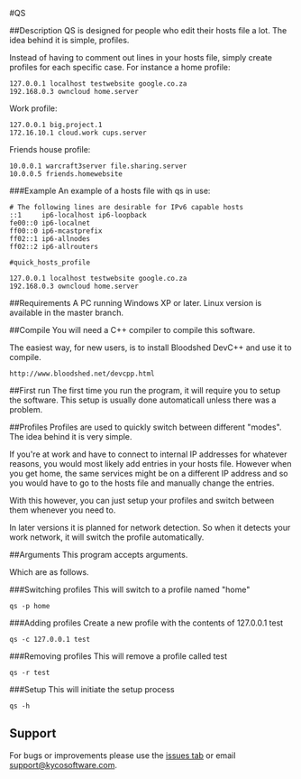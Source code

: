 #QS

##Description
QS is designed for people who edit their hosts file a lot.
The idea behind it is simple, profiles.

Instead of having to comment out lines in your hosts file,
simply create profiles for each specific case.
For instance a home profile:

    127.0.0.1 localhost testwebsite google.co.za
    192.168.0.3 owncloud home.server

Work profile:

    127.0.0.1 big.project.1
    172.16.10.1 cloud.work cups.server

Friends house profile:

    10.0.0.1 warcraft3server file.sharing.server
    10.0.0.5 friends.homewebsite

###Example
An example of a hosts file with qs in use:

    # The following lines are desirable for IPv6 capable hosts
    ::1     ip6-localhost ip6-loopback
    fe00::0 ip6-localnet
    ff00::0 ip6-mcastprefix
    ff02::1 ip6-allnodes
    ff02::2 ip6-allrouters

    #quick_hosts_profile

    127.0.0.1 localhost testwebsite google.co.za
    192.168.0.3 owncloud home.server

##Requirements
A PC running Windows XP or later. Linux version is available in the master branch.

##Compile
You will need a C++ compiler to compile this software.

The easiest way, for new users, is to install Bloodshed DevC++ and use it to compile.

	http://www.bloodshed.net/devcpp.html

##First run
The first time you run the program, it will require you to setup the software.
This setup is usually done automaticall unless there was a problem.

##Profiles
Profiles are used to quickly switch between different "modes".
The idea behind it is very simple.

If you're at work and have to connect to internal IP addresses
for whatever reasons, you would most likely add entries in your
hosts file.
However when you get home, the same services might be on a different
IP address and so you would have to go to the hosts file and manually
change the entries.

With this however, you can just setup your profiles and switch between
them whenever you need to.

In later versions it is planned for network detection. So when it
detects your work network, it will switch the profile automatically.

##Arguments
This program accepts arguments.

Which are as follows.

###Switching profiles
This will switch to a profile named "home"

	qs -p home

###Adding profiles
Create a new profile with the contents of 127.0.0.1 test

	qs -c 127.0.0.1 test

###Removing profiles
This will remove a profile called test

	qs -r test

###Setup
This will initiate the setup process

	qs -h

Support
-------

For bugs or improvements please use the [issues tab](https://github.com/kyco/host/issues)
or email [support@kycosoftware.com](mailto:support@kycosoftware.com).
